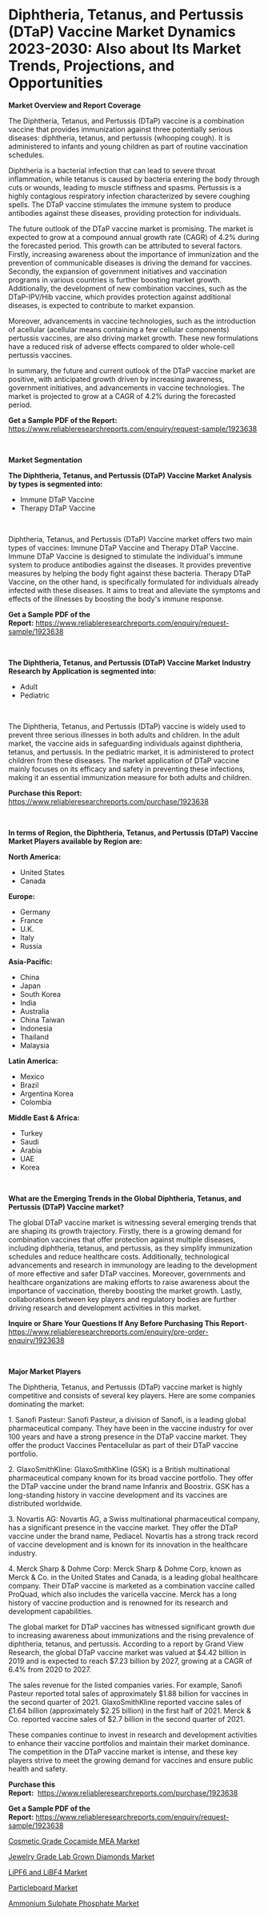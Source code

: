 <p><h1>Diphtheria, Tetanus, and Pertussis (DTaP) Vaccine Market Dynamics 2023-2030: Also about Its Market Trends, Projections, and Opportunities</h1></p><p><strong>Market Overview and Report Coverage</strong></p>
<p><p>The Diphtheria, Tetanus, and Pertussis (DTaP) vaccine is a combination vaccine that provides immunization against three potentially serious diseases: diphtheria, tetanus, and pertussis (whooping cough). It is administered to infants and young children as part of routine vaccination schedules.</p><p>Diphtheria is a bacterial infection that can lead to severe throat inflammation, while tetanus is caused by bacteria entering the body through cuts or wounds, leading to muscle stiffness and spasms. Pertussis is a highly contagious respiratory infection characterized by severe coughing spells. The DTaP vaccine stimulates the immune system to produce antibodies against these diseases, providing protection for individuals.</p><p>The future outlook of the DTaP vaccine market is promising. The market is expected to grow at a compound annual growth rate (CAGR) of 4.2% during the forecasted period. This growth can be attributed to several factors. Firstly, increasing awareness about the importance of immunization and the prevention of communicable diseases is driving the demand for vaccines. Secondly, the expansion of government initiatives and vaccination programs in various countries is further boosting market growth. Additionally, the development of new combination vaccines, such as the DTaP-IPV/Hib vaccine, which provides protection against additional diseases, is expected to contribute to market expansion.</p><p>Moreover, advancements in vaccine technologies, such as the introduction of acellular (acellular means containing a few cellular components) pertussis vaccines, are also driving market growth. These new formulations have a reduced risk of adverse effects compared to older whole-cell pertussis vaccines.</p><p>In summary, the future and current outlook of the DTaP vaccine market are positive, with anticipated growth driven by increasing awareness, government initiatives, and advancements in vaccine technologies. The market is projected to grow at a CAGR of 4.2% during the forecasted period.</p></p>
<p><strong>Get a Sample PDF of the Report:</strong> <a href="https://www.reliableresearchreports.com/enquiry/request-sample/1923638">https://www.reliableresearchreports.com/enquiry/request-sample/1923638</a></p>
<p>&nbsp;</p>
<p><strong>Market Segmentation</strong></p>
<p><strong>The Diphtheria, Tetanus, and Pertussis (DTaP) Vaccine Market Analysis by types is segmented into:</strong></p>
<p><ul><li>Immune DTaP Vaccine</li><li>Therapy DTaP Vaccine</li></ul></p>
<p>&nbsp;</p>
<p><p>Diphtheria, Tetanus, and Pertussis (DTaP) Vaccine market offers two main types of vaccines: Immune DTaP Vaccine and Therapy DTaP Vaccine. Immune DTaP Vaccine is designed to stimulate the individual's immune system to produce antibodies against the diseases. It provides preventive measures by helping the body fight against these bacteria. Therapy DTaP Vaccine, on the other hand, is specifically formulated for individuals already infected with these diseases. It aims to treat and alleviate the symptoms and effects of the illnesses by boosting the body's immune response.</p></p>
<p><strong>Get a Sample PDF of the Report:</strong>&nbsp;<a href="https://www.reliableresearchreports.com/enquiry/request-sample/1923638">https://www.reliableresearchreports.com/enquiry/request-sample/1923638</a></p>
<p>&nbsp;</p>
<p><strong>The Diphtheria, Tetanus, and Pertussis (DTaP) Vaccine Market Industry Research by Application is segmented into:</strong></p>
<p><ul><li>Adult</li><li>Pediatric</li></ul></p>
<p>&nbsp;</p>
<p><p>The Diphtheria, Tetanus, and Pertussis (DTaP) vaccine is widely used to prevent three serious illnesses in both adults and children. In the adult market, the vaccine aids in safeguarding individuals against diphtheria, tetanus, and pertussis. In the pediatric market, it is administered to protect children from these diseases. The market application of DTaP vaccine mainly focuses on its efficacy and safety in preventing these infections, making it an essential immunization measure for both adults and children.</p></p>
<p><strong>Purchase this Report:</strong>&nbsp; <a href="https://www.reliableresearchreports.com/purchase/1923638">https://www.reliableresearchreports.com/purchase/1923638</a></p>
<p>&nbsp;</p>
<p><strong>In terms of Region, the Diphtheria, Tetanus, and Pertussis (DTaP) Vaccine Market Players available by Region are:</strong></p>
<p>
    <p> <strong> North America: </strong>
        <ul>
            <li>United States</li>
            <li>Canada</li>
        </ul>
        </p> 
    <p> <strong> Europe: </strong>
        <ul>
            <li>Germany</li>
            <li>France</li>
            <li>U.K.</li>
            <li>Italy</li>
            <li>Russia</li>
        </ul>
        </p> 
    <p> <strong> Asia-Pacific: </strong>
        <ul>
            <li>China</li>
            <li>Japan</li>
            <li>South Korea</li>
            <li>India</li>
            <li>Australia</li>
            <li>China Taiwan</li>
            <li>Indonesia</li>
            <li>Thailand</li>
            <li>Malaysia</li>
        </ul>
        </p> 
    <p> <strong> Latin America: </strong>
        <ul>
            <li>Mexico</li>
            <li>Brazil</li>
            <li>Argentina Korea</li>
            <li>Colombia</li>
        </ul>
        </p> 
    <p> <strong> Middle East & Africa: </strong>
        <ul>
            <li>Turkey</li>
            <li>Saudi</li>
            <li>Arabia</li>
            <li>UAE</li>
            <li>Korea</li>
        </ul>
    </p>
    </p>
<p>&nbsp;</p>
<p><strong>What are the Emerging Trends in the Global Diphtheria, Tetanus, and Pertussis (DTaP) Vaccine market?</strong></p>
<p><p>The global DTaP vaccine market is witnessing several emerging trends that are shaping its growth trajectory. Firstly, there is a growing demand for combination vaccines that offer protection against multiple diseases, including diphtheria, tetanus, and pertussis, as they simplify immunization schedules and reduce healthcare costs. Additionally, technological advancements and research in immunology are leading to the development of more effective and safer DTaP vaccines. Moreover, governments and healthcare organizations are making efforts to raise awareness about the importance of vaccination, thereby boosting the market growth. Lastly, collaborations between key players and regulatory bodies are further driving research and development activities in this market.</p></p>
<p><strong>Inquire or Share Your Questions If Any Before Purchasing This Report</strong>- <a href="https://www.reliableresearchreports.com/enquiry/pre-order-enquiry/1923638">https://www.reliableresearchreports.com/enquiry/pre-order-enquiry/1923638</a></p>
<p>&nbsp;</p>
<p><strong>Major Market Players</strong></p>
<p><p>The Diphtheria, Tetanus, and Pertussis (DTaP) vaccine market is highly competitive and consists of several key players. Here are some companies dominating the market:</p><p>1. Sanofi Pasteur: Sanofi Pasteur, a division of Sanofi, is a leading global pharmaceutical company. They have been in the vaccine industry for over 100 years and have a strong presence in the DTaP vaccine market. They offer the product Vaccines Pentacellular as part of their DTaP vaccine portfolio.</p><p>2. GlaxoSmithKline: GlaxoSmithKline (GSK) is a British multinational pharmaceutical company known for its broad vaccine portfolio. They offer the DTaP vaccine under the brand name Infanrix and Boostrix. GSK has a long-standing history in vaccine development and its vaccines are distributed worldwide.</p><p>3. Novartis AG: Novartis AG, a Swiss multinational pharmaceutical company, has a significant presence in the vaccine market. They offer the DTaP vaccine under the brand name, Pediacel. Novartis has a strong track record of vaccine development and is known for its innovation in the healthcare industry.</p><p>4. Merck Sharp & Dohme Corp: Merck Sharp & Dohme Corp, known as Merck & Co. in the United States and Canada, is a leading global healthcare company. Their DTaP vaccine is marketed as a combination vaccine called ProQuad, which also includes the varicella vaccine. Merck has a long history of vaccine production and is renowned for its research and development capabilities.</p><p>The global market for DTaP vaccines has witnessed significant growth due to increasing awareness about immunizations and the rising prevalence of diphtheria, tetanus, and pertussis. According to a report by Grand View Research, the global DTaP vaccine market was valued at $4.42 billion in 2019 and is expected to reach $7.23 billion by 2027, growing at a CAGR of 6.4% from 2020 to 2027.</p><p>The sales revenue for the listed companies varies. For example, Sanofi Pasteur reported total sales of approximately $1.88 billion for vaccines in the second quarter of 2021. GlaxoSmithKline reported vaccine sales of £1.64 billion (approximately $2.25 billion) in the first half of 2021. Merck & Co. reported vaccine sales of $2.7 billion in the second quarter of 2021.</p><p>These companies continue to invest in research and development activities to enhance their vaccine portfolios and maintain their market dominance. The competition in the DTaP vaccine market is intense, and these key players strive to meet the growing demand for vaccines and ensure public health and safety.</p></p>
<p><strong>Purchase this Report:</strong>&nbsp;&nbsp;<a href="https://www.reliableresearchreports.com/purchase/1923638">https://www.reliableresearchreports.com/purchase/1923638</a></p>
<p></p>
<p><strong>Get a Sample PDF of the Report:</strong>&nbsp;<a href="https://www.reliableresearchreports.com/enquiry/request-sample/1923638">https://www.reliableresearchreports.com/enquiry/request-sample/1923638</a></p>
<p><p><a href="https://www.linkedin.com/pulse/cosmetic-grade-cocamide-mea-market-size-share-amp-trends-analysis-unwrc/">Cosmetic Grade Cocamide MEA Market</a></p><p><a href="https://www.linkedin.com/pulse/decoding-jewelry-grade-lab-grown-diamonds-market-deep-dverc/">Jewelry Grade Lab Grown Diamonds Market</a></p><p><a href="https://www.linkedin.com/pulse/lipf6-libf4-market-challenges-opportunities-growth-drivers-u1f4c/">LiPF6 and LiBF4 Market</a></p><p><a href="https://medium.com/@poem.snap.phase/particleboard-market-size-reveals-the-best-marketing-channels-in-global-industry-059f590a3965">Particleboard Market</a></p><p><a href="https://medium.com/@inner.zone.room/ammonium-sulphate-phosphate-market-exploring-market-share-market-trends-and-future-growth-cad17b6e0eef">Ammonium Sulphate Phosphate Market</a></p></p>